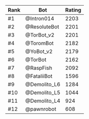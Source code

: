 Rank|Bot|Rating
---|---|---
#1|@Intron014|2203
#2|@ResoluteBot|2201
#3|@TorBot_v2|2201
#4|@ToromBot|2182
#5|@YoBot_v2|2179
#6|@TorBot|2162
#7|@RaspFish|2092
#8|@FataliiBot|1596
#9|@Demolito_L6|1284
#10|@Demolito_L5|1044
#11|@Demolito_L4|924
#12|@pawnrobot|608
